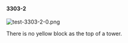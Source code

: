 #### 3303-2
![test-3303-2-0.png](https://github.com/lil-lab/nlvr/raw/master/nlvr/test/images/4/test-3303-2-0.png "test-3303-2-0.png")

There is no yellow block as the top of a tower.
